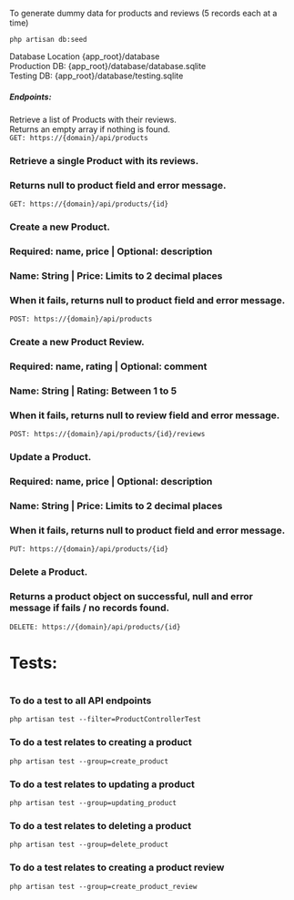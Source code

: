 <p>To generate dummy data for products and reviews (5 records each at a time)</p>
<code>php artisan db:seed</code>
<br/>
<p>
Database Location {app_root}/database<br/>
Production DB: {app_root}/database/database.sqlite<br/>
Testing DB: {app_root}/database/testing.sqlite
</p>

<h5>Endpoints:</h5>
<p>
Retrieve a list of Products with their reviews.<br/>
Returns an empty array if nothing is found.<br/>
<code>GET: https://{domain}/api/products</code>
</p>

<h3>Retrieve a single Product with its reviews.</h3>
<h3>Returns null to product field and error message.</h3>
<code>GET: https://{domain}/api/products/{id}</code>

<h3>Create a new Product.</h3>
<h3>Required: name, price | Optional: description</h3>
<h3>Name: String | Price: Limits to 2 decimal places</h3>
<h3>When it fails, returns null to product field and error message.</h3>
<code>POST: https://{domain}/api/products</code>

<h3>Create a new Product Review.</h3>
<h3>Required: name, rating | Optional: comment</h3>
<h3>Name: String | Rating: Between 1 to 5</h3>
<h3>When it fails, returns null to review field and error message.</h3>
<code>POST: https://{domain}/api/products/{id}/reviews</code>

<h3>Update a Product.</h3>
<h3>Required: name, price | Optional: description</h3>
<h3>Name: String | Price: Limits to 2 decimal places</h3>
<h3>When it fails, returns null to product field and error message.</h3>
<code>PUT: https://{domain}/api/products/{id}</code>

<h3>Delete a Product.</h3>
<h3>Returns a product object on successful, null and error message if fails / no records found.</h3>
<code>DELETE: https://{domain}/api/products/{id}</code>

<h1>Tests:<h1>
<h3>To do a test to all API endpoints</h3>
<code>php artisan test --filter=ProductControllerTest</code>

<h3>To do a test relates to creating a product</h3>
<code>php artisan test --group=create_product</code>

<h3>To do a test relates to updating a product</h3>
<code>php artisan test --group=updating_product</code>

<h3>To do a test relates to deleting a product</h3>
<code>php artisan test --group=delete_product</code>

<h3>To do a test relates to creating a product review</h3>
<code>php artisan test --group=create_product_review</code>
